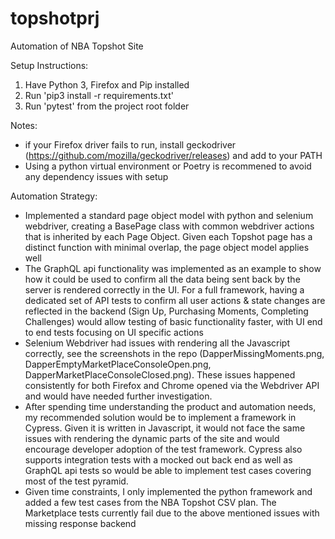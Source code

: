 # topshotprj
Automation of NBA Topshot Site

Setup Instructions:
1. Have Python 3, Firefox and Pip installed
2. Run 'pip3 install -r requirements.txt'
3. Run 'pytest' from the project root folder 

Notes: 
* if your Firefox driver fails to run, install geckodriver (https://github.com/mozilla/geckodriver/releases) and add to your PATH
* Using a python virtual environment or Poetry is recommened to avoid any dependency issues with setup

Automation Strategy:
* Implemented a standard page object model with python and selenium webdriver, creating a BasePage class with common webdriver actions that is inherited by each Page Object. Given each Topshot page has a distinct function with minimal overlap, the page object model applies well
* The GraphQL api functionality was implemented as an example to show how it could be used to confirm all the data being sent back by the server is rendered correctly in the UI. For a full framework, having a dedicated set of API tests to confirm all user actions & state changes are reflected in the backend (Sign Up, Purchasing Moments, Completing Challenges) would allow testing of basic functionality faster, with UI end to end tests focusing on UI specific actions
* Selenium Webdriver had issues with rendering all the Javascript correctly, see the screenshots in the repo (DapperMissingMoments.png, DapperEmptyMarketPlaceConsoleOpen.png, DapperMarketPlaceConsoleClosed.png). These issues happened consistently for both Firefox and Chrome opened via the Webdriver API and would have needed further investigation.
* After spending time understanding the product and automation needs, my recommended solution would be to implement a framework in Cypress. Given it is written in Javascript, it would not face the same issues with rendering the dynamic parts of the site and would encourage developer adoption of the test framework. Cypress also supports integration tests with a mocked out back end as well as GraphQL api tests so would be able to implement test cases covering most of the test pyramid. 
* Given time constraints, I only implemented the python framework and added a few test cases from the NBA Topshot CSV plan. The Marketplace tests currently fail due to the above mentioned issues with missing response backend 
